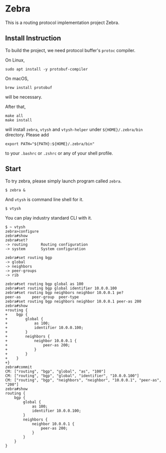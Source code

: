 # Zebra

This is a routing protocol implementation project Zebra.

## Install Instruction

To build the project, we need protocol buffer's `protoc` compiler.

On Linux,

``` shell
sudo apt install -y protobuf-compiler
```

On macOS,

``` shell
brew install protobuf
```

will be necessary.

After that,

``` shell
make all
make install
```

will install `zebra`, `vtysh` and `vtysh-helper` under `${HOME}/.zebra/bin` directory.
Please add

``` shell
export PATH="${PATH}:${HOME}/.zebra/bin"
```

to your `.bashrc` or `.zshrc` or any of your shell profile.

## Start

To try zebra, please simply launch program called `zebra`.

``` shell
$ zebra &
```

And `vtysh` is command line shell for it.

``` shell
$ vtysh
```

You can play industry standard CLI with it.

``` shell
$ ~ vtysh
zebra>configure
zebra#show
zebra#set?
-> routing		Routing configuration
-> system		System configuration

zebra#set routing bgp
-> global
-> neighbors
-> peer-groups
-> rib

zebra#set routing bgp global as 100
zebra#set routing bgp global identifier 10.0.0.100
zebra#set routing bgp neighbors neighbor 10.0.0.1 pe?
peer-as     peer-group  peer-type
zebra#set routing bgp neighbors neighbor 10.0.0.1 peer-as 200
zebra#show
+routing {
+    bgp {
+        global {
+            as 100;
+            identifier 10.0.0.100;
+        }
+        neighbors {
+            neighbor 10.0.0.1 {
+                peer-as 200;
+            }
+        }
+    }
+}
zebra#commit
CM: ["routing", "bgp", "global", "as", "100"]
CM: ["routing", "bgp", "global", "identifier", "10.0.0.100"]
CM: ["routing", "bgp", "neighbors", "neighbor", "10.0.0.1", "peer-as", "200"]
zebra#show
routing {
    bgp {
        global {
            as 100;
            identifier 10.0.0.100;
        }
        neighbors {
            neighbor 10.0.0.1 {
                peer-as 200;
            }
        }
    }
}
```
